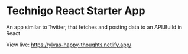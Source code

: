 # Technigo React Starter App

An app similar to Twitter, that fetches and posting data to an API.Build in React

View live:
https://ylvas-happy-thoughts.netlify.app/
